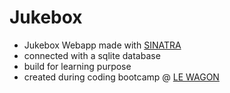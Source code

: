 # Jukebox

- Jukebox Webapp made with [SINATRA](http://sinatrarb.com/)
- connected with a sqlite database
- build for learning purpose
- created during coding bootcamp @ [LE WAGON](https://www.lewagon.com/)
